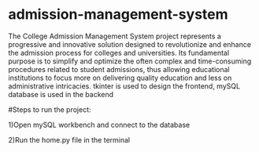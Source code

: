 # admission-management-system

The College Admission Management System project represents a 
progressive and innovative solution designed to revolutionize and 
enhance the admission process for colleges and universities. Its 
fundamental purpose is to simplify and optimize the often complex and 
time-consuming procedures related to student admissions, thus allowing 
educational institutions to focus more on delivering quality education 
and less on administrative intricacies. 
tkinter is used to design the frontend, mySQL database is used in the backend


#Steps to run the project:

1)Open mySQL workbench and connect to the database


2)Run the home.py file in the terminal
